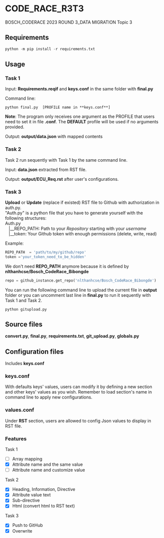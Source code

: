 # **CODE_RACE_R3T3**

BOSCH_CODERACE 2023 ROUND 3_DATA MIGRATION Topic 3

## Requirements

```python
python -m pip install -r requirements.txt
```

## **Usage**

### **Task 1**

Input: **Requirements.reqif** and **keys.conf** in the same folder with **final.py**

Command line:

```shell
python final.py  [PROFILE name in **keys.conf**] 
```

**Note**: The program only receives one argument as the PROFILE that users need to set it in file **.conf**. The **DEFAULT** profile will be used if no arguments provided.

Output: **output/data.json** with mapped contents

### **Task 2**

Task 2 run sequently with Task 1 by the same command line.

Input: **data.json** extracted from RST file.

Output:  **output/ECU_Req.rst** after user's configurations.

### **Task 3**

**Upload** or **Update** (replace if existed) RST file to Github with authorization in auth.py.\
"Auth.py" is a python file that you have to generate yourself with the following structures:\
Auth.py\
&nbsp;&nbsp;   |__REPO_PATH: Path to your *Repository* starting with your *username*\
&nbsp;&nbsp;   |__token: Your Github token with enough permissions (delete, write, read)

Example:

```py
REPO_PATH  = 'path/to/my/github/repo'
token ='your_token_need_to_be_hidden'
```

We don't need **REPO_PATH** anymore because it is defined by **nlthanhcse/Bosch_CodeRace_Bibongde**

```python
repo = github_instance.get_repo('nlthanhcse/Bosch_CodeRace_Bibongde')
```

You can run the following command line to upload the current file in **output** folder or you can uncomment last line in **final.py** to run it sequently with Task 1 and Task 2.

```shell
python gitupload.py
```

## **Source files**

 **convert.py**, **final.py**, **requirements.txt**, **git_upload.py**, **globals.py**

## **Configuration files**

Includes **keys.conf**

### **keys.conf**

With defaults keys' values, users can modify it by defining a new section and other keys' values as you wish. Remember to load section's name in command line to apply new configurations.

### **values.conf**

Under **RST** section, users are allowed to config Json values to display in RST file. 

### **Features**

Task 1

- [ ] Array mapping
- [x] Attribute name and the same value
- [ ] Attribute name and customize value

Task 2

- [x] Heading, Information, Directive
- [x] Attribute value text
- [x] Sub-directive
- [x] Html (convert html to RST text)

Task 3

- [x] Push to GitHub
- [x] Overwrite
